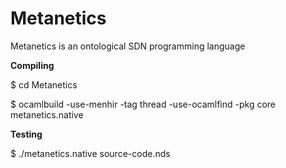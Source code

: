 # Metanetics

Metanetics is an ontological SDN programming language


**Compiling**

$ cd Metanetics

$ ocamlbuild -use-menhir  -tag thread -use-ocamlfind  -pkg core metanetics.native

**Testing**

$ ./metanetics.native source-code.nds
